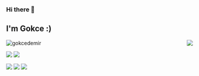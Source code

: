 ### Hi there 👋
## I'm Gokce :)

<img align='right' src="https://github-readme-stats.vercel.app/api?username=gokcedemir&show_icons=true">

<p align="left"> <img src="https://komarev.com/ghpvc/?username=gokcedemir" alt="gokcedemir" /> </p>

[![](https://img.shields.io/twitter/follow/kafayakoydum?style=social)](https://www.twitter.com/kafayakoydum)
[![](https://img.shields.io/github/followers/gokcedemir?style=social)](https://www.github.com/gokcedemir)


[![](https://img.shields.io/badge/twitter-%231DA1F2.svg?&style=for-the-badge&logo=twitter&logoColor=white)](https://www.twitter.com/kafayakoydum)
[![](https://img.shields.io/badge/linkedin-%230077B5.svg?&style=for-the-badge&logo=linkedin&logoColor=white)](https://www.linkedin.com/in/gokce-demir-b8563210a/)
[![](https://img.shields.io/badge/medium-%2312100E.svg?&style=for-the-badge&logo=medium&logoColor=white)](https://www.mshowto.org/author/gokcedemir)


<!--
**gokcedemir/gokcedemir** is a ✨ _special_ ✨ repository because its `README.md` (this file) appears on your GitHub profile.

Here are some ideas to get you started:

- 🔭 I’m currently working on ...
- 🌱 I’m currently learning ...
- 👯 I’m looking to collaborate on ...
- 🤔 I’m looking for help with ...
- 💬 Ask me about ...
- 📫 How to reach me: ...
- 😄 Pronouns: ...
- ⚡ Fun fact: ...
-->
